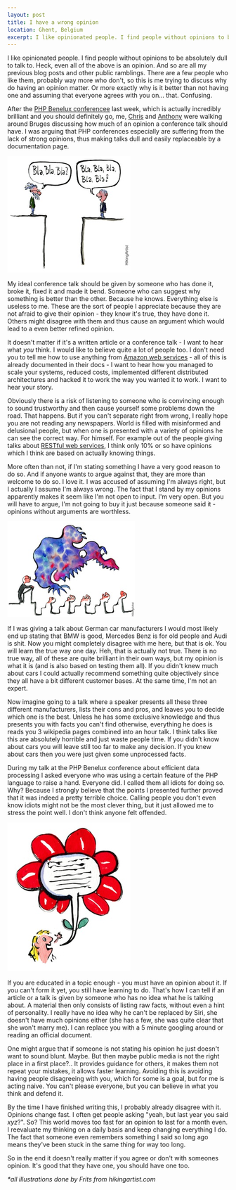 ```yaml
---
layout: post
title: I have a wrong opinion
location: Ghent, Belgium
excerpt: I like opinionated people. I find people without opinions to be absolutely dull to talk to. Heck, even all of the above is an opinion. And so are all my previous blog posts and other public ramblings. There are a few people who like them, probably way more who don't, so this is me trying to discuss why do having an opinion matter. Or more exactly why is it better than not having one and assuming that everyone agrees with you on... that. Confusing.
---
```


I like opinionated people. I find people without opinions to be absolutely dull to talk to. Heck, even all of the above is an opinion. And so are all my previous blog posts and other public ramblings. There are a few people who like them, probably way more who don't, so this is me trying to discuss why do having an opinion matter. Or more exactly why is it better than not having one and assuming that everyone agrees with you on... that. Confusing.

After the [PHP Benelux conferencee](http://conference.phpbenelux.eu/2013/) last week, which is actually incredibly brilliant and you should definitely go, me, [Chris](http://twitter.com/grmpyprogrammer) and [Anthony](http://twitter.com/ircmaxell) were walking around Bruges discussing how much of an opinion a conference talk should have. I was arguing that PHP conferences especially are suffering from the lack of strong opinions, thus making talks dull and easily replaceable by a documentation page.

<img src="/blog/images/experts-speaking-same-language.jpg" alt="" class="right" />

My ideal conference talk should be given by someone who has done it, broke it, fixed it and made it bend. Someone who can suggest why something is better than the other. Because he knows. Everything else is useless to me. These are the sort of people I appreciate because they are not afraid to give their opinion - they know it's true, they have done it. Others might disagree with them and thus cause an argument which would lead to a even better refined opinion.

It doesn't matter if it's a written article or a conference talk - I want to hear what _you_ think. I would like to believe quite a lot of people too. I don't need you to tell me how to use anything from [Amazon web services](http://aws.amazon.com/) - all of this is already documented in their docs - I want to hear how you managed to scale your systems, reduced costs, implemented different distributed architectures and hacked it to work the way you wanted it to work. I want to hear your story.

Obviously there is a risk of listening to someone who is convincing enough to sound trustworthy and then cause yourself some problems down the road. That happens. But if you can't separate right from wrong, I really hope you are not reading any newspapers. World is filled with misinformed and delusional people, but when one is presented with a variety of opinions he can see the correct way. For himself. For example out of the people giving talks about [RESTful web services](http://en.wikipedia.org/wiki/Representational_state_transfer), I think only 10% or so have opinions which I think are based on actually knowing things.

More often than not, if I'm stating something I have a very good reason to do so. And if anyone wants to argue against that, they are more than welcome to do so. I love it. I was accused of assuming I'm always right, but I actually I assume I'm always wrong. The fact that I stand by my opinions apparently makes it seem like I'm not open to input. I'm very open. But you will have to argue, I'm not going to buy it just because someone said it - opinions without arguments are worthless.

<img src="/blog/images/speaking-fear-people.jpg" alt="" class="left" />

If I was giving a talk about German car manufacturers I would most likely end up stating that BMW is good, Mercedes Benz is for old people and Audi is shit. Now you might completely disagree with me here, but that is ok. You will learn the true way one day. Heh, that is actually not true. There is no true way, all of these are quite brilliant in their own ways, but my opinion is what it is (and is also based on testing them all). If you didn't knew much about cars I could actually recommend something quite objectively since they all have a bit different customer bases. At the same time, I'm not an expert.

Now imagine going to a talk where a speaker presents all these three different manufacturers, lists their cons and pros, and leaves you to decide which one is the best. Unless he has some exclusive knowledge and thus presents you with facts you can't find otherwise, everything he does is reads you 3 wikipedia pages combined into an hour talk. I think talks like this are absolutely horrible and just waste people time. If you didn't know about cars you will leave still too far to make any decision. If you knew about cars then you were just given some unprocessed facts.

During my talk at the PHP Benelux conference about efficient data processing I asked everyone who was using a certain feature of the PHP language to raise a hand. Everyone did. I called them all idiots for doing so. Why? Because I strongly believe that the points I presented further proved that it was indeed a pretty terrible choice. Calling people you don't even know idiots might not be the most clever thing, but it just allowed me to stress the point well. I don't think anyone felt offended.

<img src="/blog/images/b-blomster-talebobel-ikon.jpg" alt="" class="right" />

If you are educated in a topic enough - you must have an opinion about it. If you can't form it yet, you still have learning to do. That's how I can tell if an article or a talk is given by someone who has no idea what he is talking about. A material then only consists of listing raw facts, without even a hint of personality. I really have no idea why he can't be replaced by Siri, she doesn't have much opinions either (she has a few, she was quite clear that she won't marry me). I can replace you with a 5 minute googling around or reading an official document.

One might argue that if someone is not stating his opinion he just doesn't want to sound blunt. Maybe. But then maybe public media is not the right place in a first place?.. It provides guidance for others, it makes them not repeat your mistakes, it allows faster learning. Avoiding this is avoiding having people disagreeing with you, which for some is a goal, but for me is acting naive. You can't please everyone, but you can believe in what you think and defend it.

By the time I have finished writing this, I probably already disagree with it. Opinions change fast. I often get people asking "yeah, but last year you said *xyz*?". So? This world moves too fast for an opinion to last for a month even. I reevaluate my thinking on a daily basis and keep changing everything I do. The fact that someone even remembers something I said so long ago means they've been stuck in the same thing for way too long.

So in the end it doesn't really matter if you agree or don't with someones opinion. It's good that they have one, you should have one too.

*\*all illustrations done by Frits from hikingartist.com*